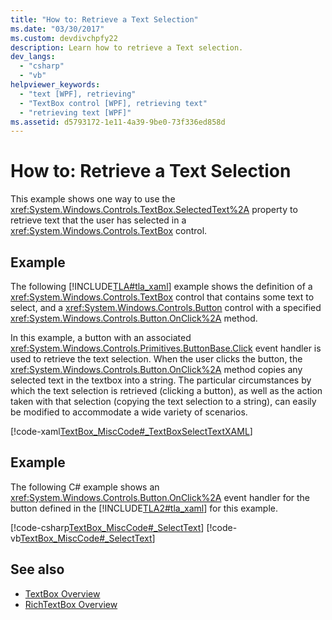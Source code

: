 ```yaml
---
title: "How to: Retrieve a Text Selection"
ms.date: "03/30/2017"
ms.custom: devdivchpfy22
description: Learn how to retrieve a Text selection.
dev_langs: 
  - "csharp"
  - "vb"
helpviewer_keywords: 
  - "text [WPF], retrieving"
  - "TextBox control [WPF], retrieving text"
  - "retrieving text [WPF]"
ms.assetid: d5793172-1e11-4a39-9be0-73f336ed858d
---
```

# How to: Retrieve a Text Selection
This example shows one way to use the <xref:System.Windows.Controls.TextBox.SelectedText%2A> property to retrieve text that the user has selected in a <xref:System.Windows.Controls.TextBox> control.  
  
## Example  
 The following [!INCLUDE[TLA#tla_xaml](../../../includes/tlasharptla-xaml-md.md)] example shows the definition of a <xref:System.Windows.Controls.TextBox> control that contains some text to select, and a <xref:System.Windows.Controls.Button> control with a specified <xref:System.Windows.Controls.Button.OnClick%2A> method.  
  
 In this example, a button with an associated <xref:System.Windows.Controls.Primitives.ButtonBase.Click> event handler is used to retrieve the text selection. When the user clicks the button, the <xref:System.Windows.Controls.Button.OnClick%2A> method copies any selected text in the textbox into a string. The particular circumstances by which the text selection is retrieved (clicking a button), as well as the action taken with that selection (copying the text selection to a string), can easily be modified to accommodate a wide variety of scenarios.  
  
 [!code-xaml[TextBox_MiscCode#_TextBoxSelectTextXAML](~/samples/snippets/csharp/VS_Snippets_Wpf/TextBox_MiscCode/CSharp/Window1.xaml#_textboxselecttextxaml)]  
  
## Example  
 The following C# example shows an <xref:System.Windows.Controls.Button.OnClick%2A> event handler for the button defined in the [!INCLUDE[TLA2#tla_xaml](../../../includes/tla2sharptla-xaml-md.md)] for this example.  
  
 [!code-csharp[TextBox_MiscCode#_SelectText](~/samples/snippets/csharp/VS_Snippets_Wpf/TextBox_MiscCode/CSharp/Window1.xaml.cs#_selecttext)]
 [!code-vb[TextBox_MiscCode#_SelectText](~/samples/snippets/visualbasic/VS_Snippets_Wpf/TextBox_MiscCode/VisualBasic/Window1.xaml.vb#_selecttext)]  
  
## See also

- [TextBox Overview](textbox-overview.md)
- [RichTextBox Overview](richtextbox-overview.md)
